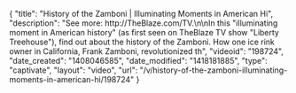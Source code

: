 {
    "title": "History of the Zamboni | Illuminating Moments in American Hi",
    "description": "See more: http:\/\/TheBlaze.com\/TV.\n\nIn this \"illuminating moment in American history\" (as first seen on TheBlaze TV show \"Liberty Treehouse\"), find out about the history of the Zamboni. How one ice rink owner in California, Frank Zamboni, revolutionized th",
    "videoid": "198724",
    "date_created": "1408046585",
    "date_modified": "1418181885",
    "type": "captivate",
    "layout": "video",
    "url": "\/v\/history-of-the-zamboni-illuminating-moments-in-american-hi\/198724"
}